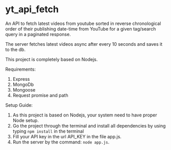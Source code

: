 # yt_api_fetch
An API to fetch latest videos from youtube sorted in reverse chronological order of their publishing date-time from YouTube for a given tag/search query in a paginated response.

The server fetches latest videos async after every 10 seconds and saves it to the db.

This project is completely based on Nodejs.

Requirements:

1. Express
2. MongoDb
3. Mongoose
4. Request promise and path

Setup Guide:
1. As this project is based on Nodejs, your system need to have proper Node setup.
2. Go the project through the terminal and install all dependencies by using typing ```npm install``` in the terminal
3. Fill your API key in the url API_KEY in the file app.js.
4. Run the server by the command: ```node app.js```.
